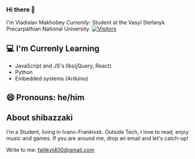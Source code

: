 ### Hi there 👋

I'm Vladislav Makhobey
<i>Currently:</i> Student at the Vasyl Stefanyk Precarpathian National University.
[![Visitors](https://api.visitorbadge.io/api/visitors?path=shibazzaki&label=visitors&countColor=%23263759)](https://visitorbadge.io/status?path=shibazzaki)

<h2>💻 I'm Currenly Learning</h2>

- JavaScript and JS's libs(jQuery, React)
- Python
- Embedded systems (Arduino)

<h2>😄 Pronouns: he/him</h2>

<h2>About shibazzaki</h2>
I'm a Student, living in Ivano-Frankivsk. Outside Tech, I love to read, enjoy music and games. If you are around me, drop an email and let's catch-up!

   Write to me: failikyt400@gmail.com

<!--
**shibazzaki/shibazzaki** is a ✨ _special_ ✨ repository because its `README.md` (this file) appears on your GitHub profile.

Here are some ideas to get you started:

- 🔭 I’m currently working on ...
- 🌱 I’m currently learning ...
- 👯 I’m looking to collaborate on ...
- 🤔 I’m looking for help with ...
- 💬 Ask me about ...
- 📫 How to reach me: ...
- 😄 Pronouns: ...
- ⚡ Fun fact: ...
-->

